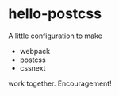# hello-postcss

A little configuration to make

- webpack
- postcss
- cssnext

work together.  Encouragement!